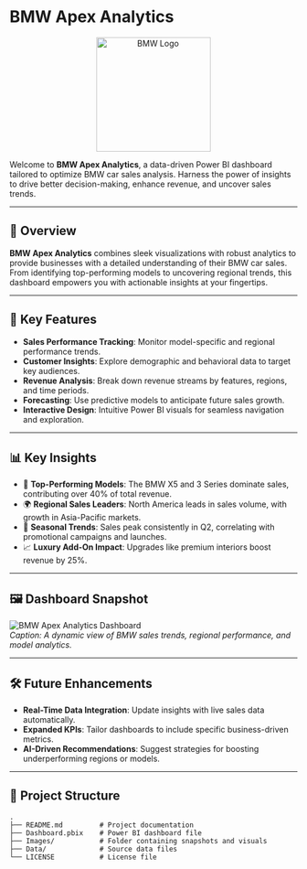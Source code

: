 # BMW Apex Analytics  

<p align="center">
  <img src="https://upload.wikimedia.org/wikipedia/commons/4/44/BMW.svg" alt="BMW Logo" width="200">
</p>  

Welcome to **BMW Apex Analytics**, a data-driven Power BI dashboard tailored to optimize BMW car sales analysis. Harness the power of insights to drive better decision-making, enhance revenue, and uncover sales trends.  

---

## 🚀 Overview  
**BMW Apex Analytics** combines sleek visualizations with robust analytics to provide businesses with a detailed understanding of their BMW car sales. From identifying top-performing models to uncovering regional trends, this dashboard empowers you with actionable insights at your fingertips.  

---

## 🔑 Key Features  
- **Sales Performance Tracking**: Monitor model-specific and regional performance trends.  
- **Customer Insights**: Explore demographic and behavioral data to target key audiences.  
- **Revenue Analysis**: Break down revenue streams by features, regions, and time periods.  
- **Forecasting**: Use predictive models to anticipate future sales growth.  
- **Interactive Design**: Intuitive Power BI visuals for seamless navigation and exploration.  

---

## 📊 Key Insights  
- 🚗 **Top-Performing Models**: The BMW X5 and 3 Series dominate sales, contributing over 40% of total revenue.  
- 🌍 **Regional Sales Leaders**: North America leads in sales volume, with growth in Asia-Pacific markets.  
- 📅 **Seasonal Trends**: Sales peak consistently in Q2, correlating with promotional campaigns and launches.  
- 📈 **Luxury Add-On Impact**: Upgrades like premium interiors boost revenue by 25%.  

---

## 🖼️ Dashboard Snapshot  
![BMW Apex Analytics Dashboard](#)  
*Caption: A dynamic view of BMW sales trends, regional performance, and model analytics.*

---

## 🛠️ Future Enhancements  
- **Real-Time Data Integration**: Update insights with live sales data automatically.  
- **Expanded KPIs**: Tailor dashboards to include specific business-driven metrics.  
- **AI-Driven Recommendations**: Suggest strategies for boosting underperforming regions or models.  

---

## 📂 Project Structure  
```plaintext
.
├── README.md         # Project documentation
├── Dashboard.pbix    # Power BI dashboard file
├── Images/           # Folder containing snapshots and visuals
├── Data/             # Source data files
└── LICENSE           # License file
